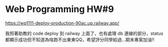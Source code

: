 # Web Programming HW#9
https://wp1111-deploy-production-90ac.up.railway.app/

我照著助教的 code deploy 到 railway 上面了，也有處理 db 連線的部分，status 都顯示成功但不知道為啥跑不出東東QQ，希望評分同學給過...期末專案加油!!
